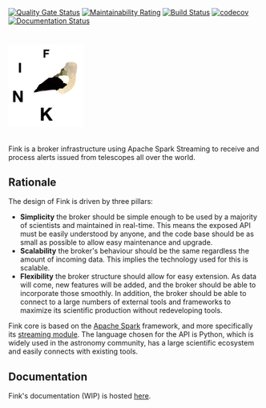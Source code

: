 [![Quality Gate Status](https://sonarcloud.io/api/project_badges/measure?project=finkbroker&metric=alert_status)](https://sonarcloud.io/dashboard?id=finkbroker) [![Maintainability Rating](https://sonarcloud.io/api/project_badges/measure?project=finkbroker&metric=sqale_rating)](https://sonarcloud.io/dashboard?id=finkbroker)
[![Build Status](https://travis-ci.org/astrolabsoftware/fink-broker.svg?branch=master)](https://travis-ci.org/astrolabsoftware/fink-broker)
[![codecov](https://codecov.io/gh/astrolabsoftware/fink-broker/branch/master/graph/badge.svg)](https://codecov.io/gh/astrolabsoftware/fink-broker) [![Documentation Status](https://readthedocs.org/projects/fink-broker/badge/?version=latest)](https://fink-broker.readthedocs.io/en/latest/?badge=latest)

# <p align="left"><img width="150" src="docs/fink_circle.png"/></p>

Fink is a broker infrastructure using Apache Spark Streaming to receive and process alerts issued from telescopes all over the world.

## Rationale

The design of Fink is driven by three pillars:

* **Simplicity** the broker should be simple enough to be used by a majority of scientists and maintained in real-time. This means the exposed API must be easily understood by anyone, and the code base should be as small as possible to allow easy maintenance and upgrade.
* **Scalability** the broker's behaviour should be the same regardless the amount of incoming data. This implies the technology used for this is scalable.
* **Flexibility** the broker structure should allow for easy extension. As data will come, new features will be added, and the broker should be able to incorporate those smoothly. In addition, the broker should be able to connect to a large numbers of external tools and frameworks to maximize its scientific production without redeveloping tools.

Fink core is based on the [Apache Spark](http://spark.apache.org/) framework, and more specifically its [streaming module](http://spark.apache.org/streaming/). The language chosen for the API is Python, which is widely used in the astronomy community, has a large scientific ecosystem and easily connects with existing tools.

## Documentation

Fink's documentation (WIP) is hosted [here](fink-broker.rtfd.io).
